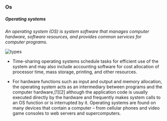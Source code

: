 ### Os
##### Operating systems
*An operating system (OS) is system software that manages computer hardware, software resources, and provides common services for computer programs.*

![types](https://www.tutorialandexample.com/wp-content/uploads/2020/02/Types-of-Operating-System.png)


- Time-sharing operating systems schedule tasks for efficient use of the system and may also include accounting software for cost allocation of processor time, mass storage, printing, and other resources.

- For hardware functions such as input and output and memory allocation, the operating system acts as an intermediary between programs and the computer hardware,[1][2] although the application code is usually executed directly by the hardware and frequently makes system calls to an OS function or is interrupted by it. Operating systems are found on many devices that contain a computer – from cellular phones and video game consoles to web servers and supercomputers.
